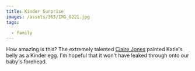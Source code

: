 ```yaml
---
title: Kinder Surprise
images: /assets/365/IMG_0221.jpg
tags:

  - family
---
```

How amazing is this? The extremely talented [Claire Jones](http://clairejoneshandmade.com/) painted Katie's belly as a Kinder egg. I'm hopeful that it won't have leaked through onto our baby's forehead.